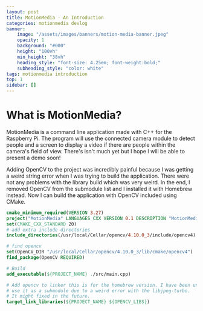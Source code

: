 ```yaml
---
layout: post
title: MotionMedia - An Introduction
categories: motionmedia devlog
banner:
    image: "/assets/images/banners/motion-media-banner.jpeg"
    opacity: 1
    background: "#000"
    height: "100vh"
    min_height: "38vh"
    heading_style: "font-size: 4.25em; font-weight:bold;"
    subheading_style: "color: white"
tags: motionmedia introduction
top: 1
sidebar: []
---
```


# What is MotionMedia?

MotionMedia is a command line application made with C++ for the Raspberry Pi. The program will use the connected camera module to detect
people and a screen to display a video if there are people within the camera's field of view. There's isn't much yet but I hope I will be able to
present a demo soon!

Adding OpenCV to the project was incredibly painful because I was getting a weird string error when I was trying to build the application.
There were not any problems with the library build which was very weird. In the end, I removed OpenCV from the submodule list
and I installed it with Homebrew instead. Now I can build the application with OpenCV included using CMake.

```cmake
cmake_minimum_required(VERSION 3.27)
project("MotionMedia" LANGUAGES CXX VERSION 0.1 DESCRIPTION "MotionMedia is a computer vision based app that displays certain media based on detection")
set(CMAKE_CXX_STANDARD 20)
# add extra include directories
include_directories(/usr/local/Cellar/opencv/4.10.0_3/include/opencv4)

# find opencv
set(OpenCV_DIR "/usr/local/Cellar/opencv/4.10.0_3/lib/cmake/opencv4")
find_package(OpenCV REQUIRED)

# Build
add_executable(${PROJECT_NAME} ./src/main.cpp)

# Add opencv to linker this is for the homebrew version. I have been unable to 
# use it as a submodule due to a weird error with the libjpeg-turbo.
# It might fixed in the future.
target_link_libraries(${PROJECT_NAME} ${OPENCV_LIBS})
```
